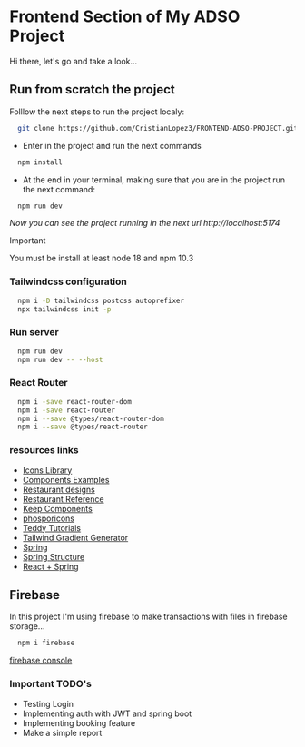 # Frontend Section of My ADSO Project

Hi there, let's go and take a look...


## Run from scratch the project 

Folllow the next steps to run the project localy:

```sh
  git clone https://github.com/CristianLopez3/FRONTEND-ADSO-PROJECT.git
```
* Enter in the project and run the next commands

```sh
  npm install 
```

* At the end in your terminal, making sure that you are in the project run the next command:

```sh
  npm run dev
```

*Now you can see the project running in the next url http://localhost:5174*

>[!IMPORTANT]
> You must be install at least node 18 and npm 10.3

### Tailwindcss configuration
```sh
  npm i -D tailwindcss postcss autoprefixer
  npx tailwindcss init -p
```

### Run server

```sh
  npm run dev
  npm run dev -- --host
```

### React Router

```sh
  npm i -save react-router-dom
  npm i -save react-router
  npm i --save @types/react-router-dom
  npm i --save @types/react-router
```

### resources links

* [Icons Library](https://www.figma.com/file/UkuS2YG7c56R5h9tlyWGEn/20%2C000%2B-Ultimate-Icon-Library-(Community)?type=design&mode=design&t=wNS2JETNUD3BoIn0-0)
* [Components Examples](https://merakiui.com/components)
* [Restaurant designs](https://dribbble.com/shots/18979770-Restaurant-Website)
* [Restaurant Reference](https://the1894lodge.com/)
* [Keep Components](https://react.keepdesign.io/docs/getting-started/Introduction)
* [phosporicons](https://phosphoricons.com/)
* [Teddy Tutorials](https://www.youtube.com/watch?v=ZEB3VCbXQHA&ab_channel=TeddySmith)
* [Tailwind Gradient Generator](https://tailwindcomponents.com/gradient-generator/)
* [Spring](https://spring.io/guides/tutorials/react-and-spring-data-rest)
* [Spring Structure](https://docs.spring.io/spring-boot/docs/current/reference/html/using.html#using.structuring-your-code)
* [React + Spring](https://www.youtube.com/watch?v=mgbEz23qZP0&list=PLZdfbI_OZWAMvhSl32tFcD6M9x_Pqtkwb)


## Firebase

In this project I'm using firebase to make transactions with files in firebase storage...

```sh
  npm i firebase
```

[firebase console](https://console.firebase.google.com/project/menueasy-f7860/storage/menueasy-f7860.appspot.com/files?fb_utm_campaign=latam-CO-all-es-dr-SKWS-all-all-trial-b-dr-1707800-LUAC0020206&fb_utm_content=text-ad-none-any-DEV_c-CRE_654650680938-ADGP_Hybrid%20%7C%20SKWS%20-%20BRO%20%7C%20Txt_Compute-Firebase-KWID_43700076085059655-kwd-308670941208&fb_utm_medium=cpc&fb_utm_source=google&fb_utm_term=KW_firebase-ST_Firebase)

### Important TODO's

* Testing Login
* Implementing auth with JWT and spring boot
* Implementing booking feature
* Make a simple report